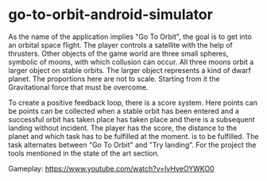 # go-to-orbit-android-simulator


As the name of the application implies "Go To Orbit", the goal is to get into an orbital space flight.
The player controls a satellite with the help of thrusters. Other objects of the game world
are three small spheres, symbolic of moons, with which collusion can occur. All
three moons orbit a larger object on stable orbits. The larger object represents a kind of
dwarf planet. The proportions here are not to scale. Starting from it the
Gravitational force that must be overcome.

To create a positive feedback loop, there is a score system. Here points can be
points can be collected when a stable orbit has been entered and a successful orbit has taken place
has taken place and there is a subsequent landing without incident. The player has
the score, the distance to the planet and which task has to be fulfilled at the moment.
is to be fulfilled. The task alternates between "Go To Orbit" and "Try landing". For the project
the tools mentioned in the state of the art section.

Gameplay: https://www.youtube.com/watch?v=IvHveOYWKO0
